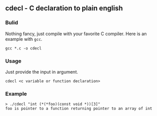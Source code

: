 ## cdecl - C declaration to plain english

### Bulid

Nothing fancy, just compile with your favorite C compiler. Here is an example
with `gcc`.
```
gcc *.c -o cdecl
```

### Usage

Just provide the input in argument.
```
cdecl <c variable or function declaration>
```

### Example

```
> ./cdecl "int (*(*foo)(const void *))[3]"            
foo is pointer to a function returning pointer to an array of int
```
